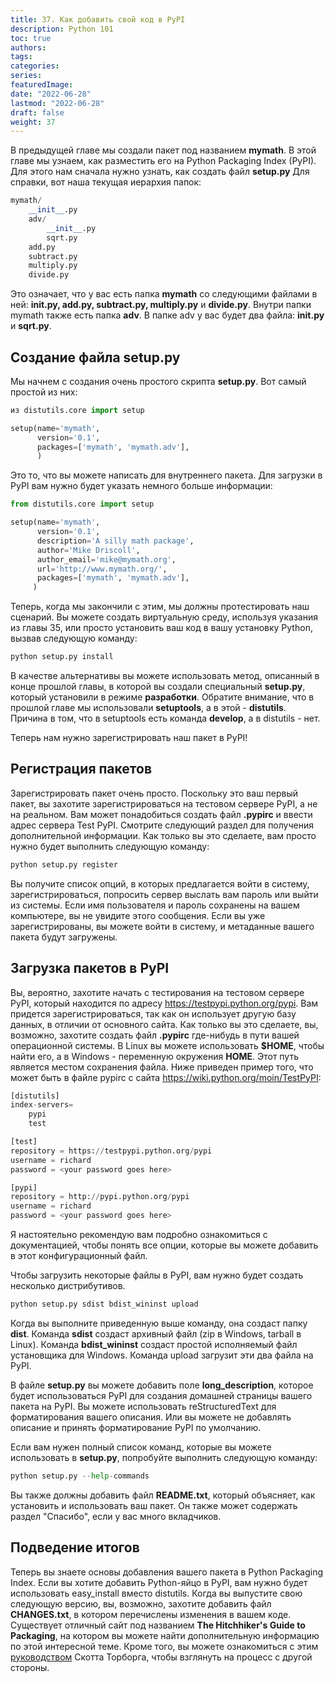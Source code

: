 ```yaml
---
title: 37. Как добавить свой код в PyPI
description: Python 101
toc: true
authors:
tags:
categories:
series:
featuredImage:
date: "2022-06-28"
lastmod: "2022-06-28"
draft: false
weight: 37
---
```


В предыдущей главе мы создали пакет под названием **mymath**. В этой главе мы узнаем, как разместить его на Python Packaging Index (PyPI). Для этого нам сначала нужно узнать, как создать файл **setup.py** Для справки, вот наша текущая иерархия папок:

```python
mymath/
    __init__.py
    adv/
        __init__.py
        sqrt.py
    add.py
    subtract.py
    multiply.py
    divide.py
```

Это означает, что у вас есть папка **mymath** со следующими файлами в ней: **__init__.py, add.py, subtract.py, multiply.py** и **divide.py**. Внутри папки mymath также есть папка **adv**. В папке adv у вас будет два файла: **__init__.py** и **sqrt.py**.

## Создание файла setup.py

Мы начнем с создания очень простого скрипта **setup.py**. Вот самый простой из них:

```python
из distutils.core import setup

setup(name='mymath',
      version='0.1',
      packages=['mymath', 'mymath.adv'],
      )
```

Это то, что вы можете написать для внутреннего пакета. Для загрузки в PyPI вам нужно будет указать немного больше информации:

```python
from distutils.core import setup

setup(name='mymath',
      version='0.1',
      description='A silly math package',
      author='Mike Driscoll',
      author_email='mike@mymath.org',
      url='http://www.mymath.org/',
      packages=['mymath', 'mymath.adv'],
     )
```

Теперь, когда мы закончили с этим, мы должны протестировать наш сценарий. Вы можете создать виртуальную среду, используя указания из главы 35, или просто установить ваш код в вашу установку Python, вызвав следующую команду:

```python
python setup.py install
```

В качестве альтернативы вы можете использовать метод, описанный в конце прошлой главы, в которой вы создали специальный **setup.py**, который установили в режиме **разработки**. Обратите внимание, что в прошлой главе мы использовали **setuptools**, а в этой - **distutils**. Причина в том, что в setuptools есть команда **develop**, а в distutils - нет.

Теперь нам нужно зарегистрировать наш пакет в PyPI!

## Регистрация пакетов

Зарегистрировать пакет очень просто. Поскольку это ваш первый пакет, вы захотите зарегистрироваться на тестовом сервере PyPI, а не на реальном. Вам может понадобиться создать файл **.pypirc** и ввести адрес сервера Test PyPI. Смотрите следующий раздел для получения дополнительной информации. Как только вы это сделаете, вам просто нужно будет выполнить следующую команду:

```python
python setup.py register
```

Вы получите список опций, в которых предлагается войти в систему, зарегистрироваться, попросить сервер выслать вам пароль или выйти из системы. Если имя пользователя и пароль сохранены на вашем компьютере, вы не увидите этого сообщения. Если вы уже зарегистрированы, вы можете войти в систему, и метаданные вашего пакета будут загружены.

## Загрузка пакетов в PyPI

Вы, вероятно, захотите начать с тестирования на тестовом сервере PyPI, который находится по адресу https://testpypi.python.org/pypi. Вам придется зарегистрироваться, так как он использует другую базу данных, в отличии от основного сайта. Как только вы это сделаете, вы, возможно, захотите создать файл **.pypirc** где-нибудь в пути вашей операционной системы. В Linux вы можете использовать **$HOME**, чтобы найти его, а в Windows - переменную окружения **HOME**. Этот путь является местом сохранения файла. Ниже приведен пример того, что может быть в файле pypirc с сайта https://wiki.python.org/moin/TestPyPI:

```python
[distutils]
index-servers=
    pypi
    test

[test]
repository = https://testpypi.python.org/pypi
username = richard
password = <your password goes here>

[pypi]
repository = http://pypi.python.org/pypi
username = richard
password = <your password goes here>

```

Я настоятельно рекомендую вам подробно ознакомиться с документацией, чтобы понять все опции, которые вы можете добавить в этот конфигурационный файл.

Чтобы загрузить некоторые файлы в PyPI, вам нужно будет создать несколько дистрибутивов.

```python
python setup.py sdist bdist_wininst upload
```

Когда вы выполните приведенную выше команду, она создаст папку **dist**. Команда **sdist** создаст архивный файл (zip в Windows, tarball в Linux). Команда **bdist_wininst** создаст простой исполняемый файл установщика для Windows. Команда upload загрузит эти два файла на PyPI.

В файле **setup.py** вы можете добавить поле **long_description**, которое будет использоваться PyPI для создания домашней страницы вашего пакета на PyPI. Вы можете использовать reStructuredText для форматирования вашего описания. Или вы можете не добавлять описание и принять форматирование PyPI по умолчанию.

Если вам нужен полный список команд, которые вы можете использовать в **setup.py**, попробуйте выполнить следующую команду:

```python
python setup.py --help-commands
```

Вы также должны добавить файл **README.txt**, который объясняет, как установить и использовать ваш пакет. Он также может содержать раздел "Спасибо", если у вас много вкладчиков.

## Подведение итогов

Теперь вы знаете основы добавления вашего пакета в Python Packaging Index. Если вы хотите добавить Python-яйцо в PyPI, вам нужно будет использовать easy_install вместо distutils. Когда вы выпустите свою следующую версию, вы, возможно, захотите добавить файл **CHANGES.txt**, в котором перечислены изменения в вашем коде. Существует отличный сайт под названием **The Hitchhiker's Guide to Packaging**, на котором вы можете найти дополнительную информацию по этой интересной теме. Кроме того, вы можете ознакомиться с этим [руководством](http://www.scotttorborg.com/python-packaging/index.html) Скотта Торборга, чтобы взглянуть на процесс с другой стороны.
